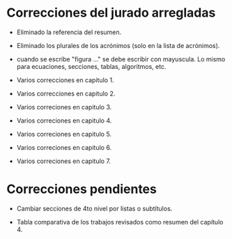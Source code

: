 # Correcciones del jurado arregladas

- Eliminado la referencia del resumen.

- Eliminado los plurales de los acrónimos (solo en la lista de acrónimos).

- cuando se escribe "figura ..." se debe escribir con mayuscula. Lo mismo para ecuaciones, secciones, tablas, algoritmos, etc.

- Varios correcciones en capitulo 1.

- Varios correcciones en capitulo 2.

- Varios correciones en capitulo 3.

- Varios correciones en capitulo 4.

- Varios correciones en capitulo 5.

- Varios correciones en capitulo 6.

- Varios correciones en capitulo 7.

# Correcciones pendientes

- Cambiar secciones de 4to nivel por listas o subtítulos.

- Tabla comparativa de los trabajos revisados como resumen del capítulo 4.
